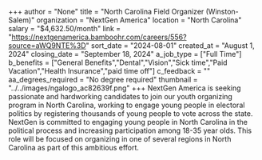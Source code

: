 +++
author = "None"
title = "North Carolina Field Organizer (Winston-Salem)"
organization = "NextGen America"
location = "North Carolina"
salary = "$4,632.50/month"
link = "https://nextgenamerica.bamboohr.com/careers/556?source=aWQ9NTE%3D"
sort_date = "2024-08-01"
created_at = "August 1, 2024"
closing_date = "September 18, 2024"
a_job_type = ["Full Time"]
b_benefits = ["General Benefits","Dental","Vision","Sick time","Paid Vacation","Health Insurance","paid time off"]
c_feedback = ""
aa_degrees_required = "No degree required"
thumbnail = "../../images/ngalogo_ac82639f.png"
+++
NextGen America is seeking passionate and hardworking candidates to join our youth organizing program in North Carolina, working to engage young people in electoral politics by registering thousands of young people to vote across the state. NextGen is committed to engaging young people in North Carolina in the political process and increasing participation among 18-35 year olds. This role will be focused on organizing in one of several regions in North Carolina as part of this ambitious effort.